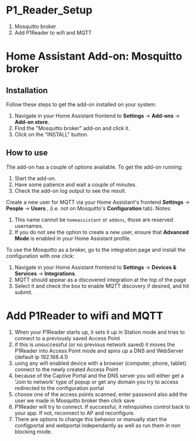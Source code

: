 # P1_Reader_Setup

1. Mosquitto broker
2. Add P1Reader to wifi and MQTT



# Home Assistant Add-on: Mosquitto broker
## Installation

Follow these steps to get the add-on installed on your system:

1. Navigate in your Home Assistant frontend to **Settings** -> **Add-ons** -> **Add-on store**.
2. Find the "Mosquitto broker" add-on and click it.
3. Click on the "INSTALL" button.

## How to use

The add-on has a couple of options available. To get the add-on running:

1. Start the add-on.
2. Have some patience and wait a couple of minutes.
3. Check the add-on log output to see the result.

Create a new user for MQTT via your Home Assistant's frontend **Settings** -> **People** -> **Users** , (i.e. not on Mosquitto's **Configuration** tab).
Notes:

1. This name cannot be `homeassistant` or `addons`, those are reserved usernames.
2. If you do not see the option to create a new user, ensure that **Advanced Mode** is enabled in your Home Assistant profile.

To use the Mosquitto as a broker, go to the integration page and install the configuration with one click:

1. Navigate in your Home Assistant frontend to **Settings** -> **Devices & Services** -> **Integrations**.
2. MQTT should appear as a discovered integration at the top of the page
3. Select it and check the box to enable MQTT discovery if desired, and hit submit.


# Add P1Reader to wifi and MQTT

1. When your P1Reader starts up, it sets it up in Station mode and tries to connect to a previously saved Access Point
2. if this is unsuccessful (or no previous network saved) it moves the P1Reader into Access Point mode and spins up a DNS and WebServer (default ip 192.168.4.1)
3. using any wifi enabled device with a browser (computer, phone, tablet) connect to the newly created Access Point
4. because of the Captive Portal and the DNS server you will either get a 'Join to network' type of popup or get any domain you try to access redirected to the configuration portal
5. choose one of the access points scanned, enter password also add the user we made in Mosquitto broker then click save
6. P1Reader will try to connect. If successful, it relinquishes control back to your app. If not, reconnect to AP and reconfigure.
7. There are options to change this behavior or manually start the configportal and webportal independantly as well as run them in non blocking mode.

